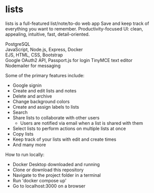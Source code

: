 # **lists**

lists is a full-featured list/note/to-do web app
Save and keep track of everything you want to remember.
Productivity-focused UI: clean, appealing, intuitive, fast, detail-oriented. 

PostgreSQL  
JavaScript, Node.js, Express, Docker    
EJS, HTML, CSS, Bootstrap     
Google OAuth2 API, Passport.js for login
TinyMCE text editor  
Nodemailer for messaging  


Some of the primary features include:  
- Google signin
- Create and edit lists and notes
- Delete and archive
- Change background colors
- Create and assign labels to lists
- Search
- Share lists to collaborate with other users
    - Users are notified via email when a list is shared with them
- Select lists to perform actions on multiple lists at once
- Copy lists
- Keep track of your lists with edit and create times
- And many more

How to run locally:  
- Docker Desktop downloaded and running
- Clone or download this repository
- Navigate to the project folder in a terminal
- Run 'docker compose up'
- Go to localhost:3000 on a browser
